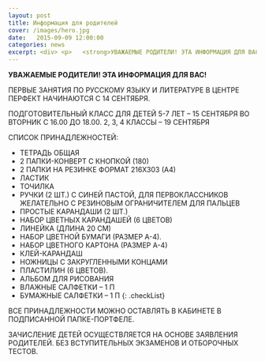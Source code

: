 ```yaml
---
layout: post
title: Информация для родителей
cover: /images/hero.jpg
date:   2015-09-09 12:00:00
categories: news
excerpt: <div> <p>   <strong>УВАЖАЕМЫЕ РОДИТЕЛИ! ЭТА ИНФОРМАЦИЯ ДЛЯ ВАС </strong> </p> <p>ПЕРВЫЕ ЗАНЯТИЯ ПО РУССКОМУ ЯЗЫКУ И ЛИТЕРАТУРЕ В ЦЕНТРЕ ПЕРФЕКТ НАЧИНАЮТСЯ С 14 СЕНТЯБРЯ.   </p>   </div>
---
```


**УВАЖАЕМЫЕ РОДИТЕЛИ! ЭТА ИНФОРМАЦИЯ ДЛЯ ВАС!**

ПЕРВЫЕ ЗАНЯТИЯ ПО РУССКОМУ ЯЗЫКУ И ЛИТЕРАТУРЕ В ЦЕНТРЕ ПЕРФЕКТ НАЧИНАЮТСЯ С 14 СЕНТЯБРЯ.



ПОДГОТОВИТЕЛЬНЫЙ КЛАСС ДЛЯ ДЕТЕЙ 5-7 ЛЕТ – 15 СЕНТЯБРЯ ВО ВТОРНИК С 16.00 ДО 18.00.
2, 3, 4 КЛАССЫ – 19 СЕНТЯБРЯ

СПИСОК ПРИНАДЛЕЖНОСТЕЙ:


* ТЕТРАДЬ ОБЩАЯ
* 2 ПАПКИ-КОНВЕРТ С КНОПКОЙ (180)
* 2 ПАПКИ НА РЕЗИНКЕ ФОРМАТ 216Х303 (А4)
* ЛАСТИК
* ТОЧИЛКА
* РУЧКИ (2 ШТ.) С СИНЕЙ ПАСТОЙ, ДЛЯ ПЕРВОКЛАССНИКОВ ЖЕЛАТЕЛЬНО С РЕЗИНОВЫМ ОГРАНИЧИТЕЛЕМ ДЛЯ ПАЛЬЦЕВ
* ПРОСТЫЕ КАРАНДАШИ (2 ШТ.)
* НАБОР ЦВЕТНЫХ КАРАНДАШЕЙ (6 ЦВЕТОВ)
* ЛИНЕЙКА (ДЛИНА 20 СМ)
* НАБОР ЦВЕТНОЙ БУМАГИ (РАЗМЕР А-4).
* НАБОР ЦВЕТНОГО КАРТОНА (РАЗМЕР А-4)
* КЛЕЙ-КАРАНДАШ
* НОЖНИЦЫ С ЗАКРУГЛЕННЫМИ КОНЦАМИ
* ПЛАСТИЛИН (6 ЦВЕТОВ).
* АЛЬБОМ ДЛЯ РИСОВАНИЯ
* ВЛАЖНЫЕ САЛФЕТКИ – 1 П
* БУМАЖНЫЕ САЛФЕТКИ – 1 П
{: .checkList}

ВСЕ ПРИНАДЛЕЖНОСТИ МОЖНО ОСТАВЛЯТЬ В КАБИНЕТЕ В ПОДПИСАННОЙ ПАПКЕ-ПОРТФЕЛЕ.

ЗАЧИСЛЕНИЕ ДЕТЕЙ ОСУЩЕСТВЛЯЕТСЯ НА ОСНОВЕ ЗАЯВЛЕНИЯ РОДИТЕЛЕЙ.
БЕЗ ВСТУПИТЕЛЬНЫХ ЭКЗАМЕНОВ И ОТБОРОЧНЫХ ТЕСТОВ.

